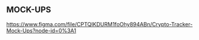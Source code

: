 ## MOCK-UPS

https://www.figma.com/file/CPTQIKDURM1foOhy894ABn/Crypto-Tracker-Mock-Ups?node-id=0%3A1

